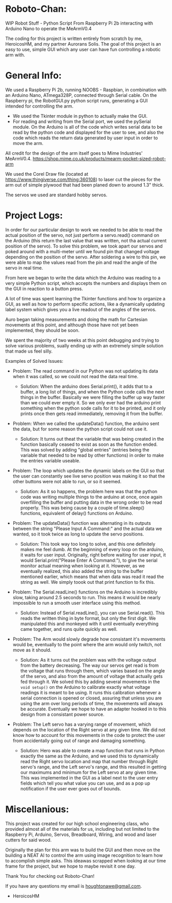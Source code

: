 # Roboto-Chan:
WIP Robot Stuff - Python Script From Raspberry Pi 2b interacting with Arduino Nano to operate the MeArmV0.4

The coding for this project is written entirely from scratch by me, HeroicosHM, and my partner Aurorans Solis.
The goal of this project is an easy to use, simple GUI which any user can have fun controlling a robotic arm with.

# General Info:

We used a Raspberry Pi 2b, running NOOBS - Raspbian, in combination with an Arduino Nano, ATmega328P, connected through Serial cable.
On the Raspberry pi, the RobotGUI.py python script runs, generating a GUI intended for controlling the arm.
  - We used the Tkinter module in python to actually make the GUI.
  - For reading and writing from the Serial port, we used the pySerial module.
On the Arduino is all of the code which writes serial data to be read by the python code and displayed for the user to see,
and also the code which reads the return data generated by user input in order to move the arm.

All credit for the design of the arm itself goes to Mime Industries' MeArmV0.4.
https://shop.mime.co.uk/products/mearm-pocket-sized-robot-arm

We used the Corel Draw file (located at https://www.thingiverse.com/thing:360108)
to laser cut the pieces for the arm out of simple plywood that had been planed down to around 1.3" thick.

The servos we used are standard hobby servos.

# Project Logs:

In order for our particular design to work we needed to be able
to read the actual position of the servo, not just perform a servo.read() command on the Arduino
(this return the last value that was written, not tha actual current position of the servo).
To solve this problem, we took apart our servos and poked around with a multi-meter until we found  pin that changed voltage
depending on the position of the servo. After soldering a wire to this pin, we were able to map the values read from the pin
and read the angle of the servo in real time.

From here we began to write the data which the Arduino was reading to a very simple Python script, which accepts
the numbers and displays them on the GUI in reaction to a button press.

A lot of time was spent learning the Tkinter functions and how to organize a GUI, as well as how to perform specific actions,
like a dynamically updating label system which gives you a live readout of the angles of the servos.

Auro began taking measurements and doing the math for Cartesian movements at this point,
and although those have not yet been implemented, they should be soon.

We spent the majority of two weeks at this point debugging and trying to solve various problems, sually ending up
with an  extremely simple solution that made us feel silly.

Examples of Solved Issues:
  - Problem: The read command in our Python was not updating its data when it was called, so we could not read the data real time.
    - Solution: When the arduino does Serial.print(), it adds that to a buffer, a long list of things, and when the Python
          code calls the next things in the buffer. Basically we were filling the buffer up way faster than we could
          ever empty it. So we only ever had the arduino print something when the python sode calls for it to be printed,
          and it only prints once then gets read immediately, removing it from the buffer.
          
  - Problem: When we called the updateData() function, the arduino sent the data, but for some reason the python script could not
        use it.
    - Solution: It turns out theat the variable that was being created in the function basically ceased to exist as soon as
          the function ended. This was solved by adding "global entries" 
          (entries being the variable that needed to be read by other functions)  in order to make the entries variable useable.
          
  - Problem: The loop which updates the dynamic labels on the GUI so that the user can constantly see live servo position was
        making it so that the other buttons were not able to run, or so it seemed.
    - Solution: As it so happens, the problem here was that the python code was writing multiple things to the arduino
          at once, once again overfilling the buffer and putting data in the wrong order to be read properly. This was
          being cause by a couple of time.sleep() functions, equivalent of delay() functions on Arduino.
          
  - Problem: The updateData() function was alternating in its outputs between the string "Please Input A Command:" and the
        actual data we wanted, so it took twice as long to update the servo positions.
    - Solution: This took way too long to solve, and this one definitely makes me feel dumb. At the beginning of every loop
          on the arduino, it waits for user input. Originally, right before waiting for user input, it would
          Serial.print("Please Enter A Command:"), to give the serial monitor actual meaning when looking at it.
          However, as we eventually realized, this also added the string to the buffer mentioned earlier, which means that
          when data was read it read the string as well. We simply toook out that print function to fix this.
          
  - Problem: The Serial.readLine() functions on the Arduino is incredibly slow, taking around 2.5 seconds to run.
        This means it would be nearly impossible to run a smooth user interface using this method.
    - Solution: Instead of Serial.readLine(), you can use Serial.read(). This reads the written thing in byte format,
          but only the first digit. We manipulated this and monkeyed with it until eventually everything came together,
          and runs quite quickly as well.
          
  - Problem: The Arm would slowly degrade how consistant it's movements would be, eventually to the point where the arm 
	would only twitch, not move as it should.
    - Solution: As it turns out the problem was with the voltage output from the battery decreasing. The way our 
	  servos get read is from the voltage that runs through them, which varies based on the angle of the servo, and 
	  also from the amount of voltage that actually gets fed through it. We solved this by adding several movements 
	  in the ``void setup()`` on the Arduino to calibrate exactly what voltage readings it is meant to be using. It 
	  runs this calibration whenever a serial connection is opened or closed, assuring that unless you are using the 
	  arm over long periods of time, the movements will always be accurate. Eventually we hope to have an adapter 
	  hooked in to this design from a consistant power source.

  - Problem: The Left servo has a varying range of movement, which depends on the location of the Right servo at any 
	given time. We did not know how to account for this movements in the code to protect the user from accidentally 
	going out of range and damaging something.
    - Solution: Hero was able to create a map function that runs in Python exactly the same as the Arduino, and we used
	  this to dynamically read the Right servo location and map that number through Right servo's range, and the Left 
	  servo's range, and this resulted in getting our maximums and minimum for the Left servo at any given time. 
	  This was implemented in the GUI as a label next to the user entry fields which tell you what value you can use, 
	  and as a pop up notification if the user ever goes out of bounds.

# Miscellanious:

This project was created for our high school engineering class, who provided almost all of the materials for us,
including but not limited to the Raspberry Pi, Arduino, Servos, Breadboard, Wiring, and wood and laser cutters for said wood.
    
Originally the plan for this arm was to build the GUI and then move on the building a NEAT AI to control the arm
using image recognition to learn how to accomplish simple asks. This ideawas scrapped when looking at our time frame
for the project, but we hope to maybe revisit it one day.
    
Thank You for checking out Roboto-Chan!

  If you have any questions my email is houghtonawe@gmail.com.
  
- HeroicosHM
